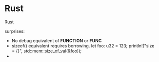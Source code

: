 # Rust
Rust

surprises:
- No debug equivalent of __FUNCTION__ or __FUNC__
- sizeof() equivalent requires borrowing.
  let foo: u32 = 123;
  println!("size = {}", std::mem::size_of_val(&foo));
-   

  
